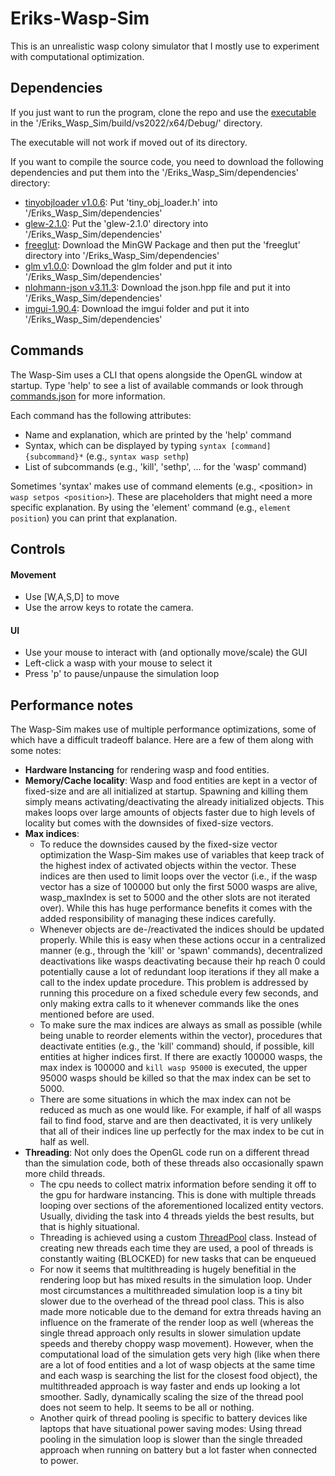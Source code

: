 # Eriks-Wasp-Sim
This is an unrealistic wasp colony simulator that I mostly use to experiment with computational optimization.

## Dependencies
If you just want to run the program, clone the repo and use the [executable](Eriks_Wasp_Sim/build/vs2022/x64/Debug/Eriks_Wasp_Sim.exe) in the '/Eriks_Wasp_Sim/build/vs2022/x64/Debug/' directory.

The executable will not work if moved out of its directory.


If you want to compile the source code, you need to download the following dependencies and put them into the '/Eriks_Wasp_Sim/dependencies' directory:

- [tinyobjloader v1.0.6](https://github.com/tinyobjloader/tinyobjloader/releases/tag/v1.0.6): Put 'tiny_obj_loader.h' into '/Eriks_Wasp_Sim/dependencies'
- [glew-2.1.0](https://sourceforge.net/projects/glew/files/glew/2.1.0/): Put the 'glew-2.1.0' directory into '/Eriks_Wasp_Sim/dependencies'
- [freeglut](https://www.transmissionzero.co.uk/software/freeglut-devel/): Download the MinGW Package and then put the 'freeglut' directory into '/Eriks_Wasp_Sim/dependencies'
- [glm v1.0.0](https://github.com/g-truc/glm/releases): Download the glm folder and put it into '/Eriks_Wasp_Sim/dependencies'
- [nlohmann-json v3.11.3](https://github.com/nlohmann/json/releases): Download the json.hpp file and put it into '/Eriks_Wasp_Sim/dependencies'
- [imgui-1.90.4](https://github.com/ocornut/imgui/releases/tag/v1.90.4): Download the imgui folder and put it into '/Eriks_Wasp_Sim/dependencies'

## Commands
The Wasp-Sim uses a CLI that opens alongside the OpenGL window at startup. Type 'help' to see a list of available commands or look through [commands.json](Assets/Commands/Commands.json) for more information.

Each command has the following attributes: 
- Name and explanation, which are printed by the 'help' command
- Syntax, which can be displayed by typing ```syntax [command] {subcommand}*``` (e.g., ```syntax wasp sethp```)
- List of subcommands (e.g., 'kill', 'sethp', ... for the 'wasp' command)

Sometimes 'syntax' makes use of command elements (e.g., \<position\> in ```wasp setpos <position>```). These are placeholders that might need a more specific explanation. 
By using the 'element' command (e.g., ```element position```) you can print that explanation.

## Controls
#### Movement
- Use [W,A,S,D] to move
- Use the arrow keys to rotate the camera.

#### UI
- Use your mouse to interact with (and optionally move/scale) the GUI
- Left-click a wasp with your mouse to select it
- Press 'p' to pause/unpause the simulation loop

## Performance notes
The Wasp-Sim makes use of multiple performance optimizations, some of which have a difficult tradeoff balance. Here are a few of them along with some notes:
* **Hardware Instancing** for rendering wasp and food entities.
* **Memory/Cache locality**: Wasp and food entities are kept in a vector of fixed-size and are all initialized at startup. Spawning and killing them simply means activating/deactivating the already initialized objects.
  This makes loops over large amounts of objects faster due to high levels of locality but comes with the downsides of fixed-size vectors.
* **Max indices**:
  - To reduce the downsides caused by the fixed-size vector optimization the Wasp-Sim makes use of variables that keep track of the highest index of activated objects within the vector.
  These indices are then used to limit loops over the vector (i.e., if the wasp vector has a size of 100000 but only the first 5000 wasps are alive, wasp_maxIndex is set to 5000 and the other slots are not iterated over).
  While this has huge performance benefits it comes with the added responsibility of managing these indices carefully.
  - Whenever objects are de-/reactivated the indices should be updated properly. While
  this is easy when these actions occur in a centralized manner (e.g., through the 'kill' or 'spawn' commands), decentralized deactivations like wasps deactivating because their hp reach 0 could potentially cause
  a lot of redundant loop iterations if they all make a call to the index update procedure. This problem is addressed by running this procedure on a fixed schedule every few seconds, and only making extra calls to it
  whenever commands like the ones mentioned before are used.
  - To make sure the max indices are always as small as possible (while being unable to reorder elements within the vector), procedures that deactivate entities (e.g., the 'kill' command) should, if possible,
    kill entities at higher indices first. If there are exactly 100000 wasps, the max index is 100000 and ```kill wasp 95000``` is executed, the upper 95000 wasps should be killed so that the max index can be set to 5000.
  - There are some situations in which the max index can not be reduced as much as one would like. For example, if half of all wasps fail to find food, starve and are then deactivated, it is very unlikely that all of their
    indices line up perfectly for the max index to be cut in half as well.
* **Threading**: Not only does the OpenGL code run on a different thread than the simulation code, both of these threads also occasionally spawn more child threads.
  - The cpu needs to collect matrix information before sending it off to the gpu for hardware instancing. This is done with multiple threads looping over sections of the aforementioned localized entity vectors.
    Usually, dividing the task into 4 threads yields the best results, but that is highly situational.
  - Threading is achieved using a custom [ThreadPool](Eriks_Wasp_Sim/include/util/ThreadPool.h) class. Instead of creating new threads each time they are used, a pool of threads is constantly waiting (BLOCKED) for new tasks
    that can be enqueued
  - For now it seems that multithreading is hugely benefitial in the rendering loop but has mixed results in the simulation loop. Under most circumstances a multithreaded simulation loop is a tiny bit slower due to the
    overhead of the thread pool class. This is also made more noticable due to the demand for extra threads having an influence on the framerate of the render loop as well (whereas the single thread approach only results in slower
    simulation update speeds and thereby choppy wasp movement). However, when the computational load of the simulation gets very high (like when there are a lot of food entities and a lot of wasp objects at the same time and
    each wasp is searching the list for the closest food object), the multithreaded approach is way faster and ends up looking a lot smoother. Sadly, dynamically scaling the size of the thread pool does not seem to help. It seems
    to be all or nothing.
  - Another quirk of thread pooling is specific to battery devices like laptops that have situational power saving modes: Using thread pooling in the simulation loop is slower than the single threaded approach when running on battery
    but a lot faster when connected to power.
